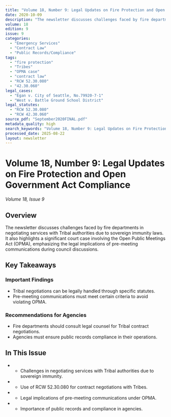 ```yaml
---
title: "Volume 18, Number 9: Legal Updates on Fire Protection and Open Government Act Compliance"
date: 2020-10-09
description: "The newsletter discusses challenges faced by fire departments in negotiating services with Tribal authorities due to sovereign immunity laws. It also highlights a significant court case involving the Open Public Meetings Act (OPMA), emphasizing the legal implications of pre-meeting communications during council discussions."
volume: 18
edition: 9
issue: 9
categories:
  - "Emergency Services"
  - "Contract Law"
  - "Public Records/Compliance"
tags:
  - "fire protection"
  - "Tribes"
  - "OPMA case"
  - "contract law"
  - "RCW 52.30.080"
  - "42.30.060"
legal_cases:
  - "Egan v. City of Seattle, No.79920-7-1"
  - "West v. Battle Ground School District"
legal_statutes:
  - "RCW 52.30.080"
  - "RCW 42.30.060"
source_pdf: "September2020FINAL.pdf"
metadata_quality: high
search_keywords: "Volume 18, Number 9: Legal Updates on Fire Protection and Open Government Act Compliance October 2020. Main article discusses challenges faced by fire departments in negotiating services with Tribal a..."
processed_date: 2025-08-22
layout: newsletter
---
```


# Volume 18, Number 9: Legal Updates on Fire Protection and Open Government Act Compliance

*Volume 18, Issue 9*

## Overview

The newsletter discusses challenges faced by fire departments in negotiating services with Tribal authorities due to sovereign immunity laws. It also highlights a significant court case involving the Open Public Meetings Act (OPMA), emphasizing the legal implications of pre-meeting communications during council discussions.

## Key Takeaways

### Important Findings

- Tribal negotiations can be legally handled through specific statutes.
- Pre-meeting communications must meet certain criteria to avoid violating OPMA.

### Recommendations for Agencies

- Fire departments should consult legal counsel for Tribal contract negotiations.
- Agencies must ensure public records compliance in their operations.

## In This Issue

- - Challenges in negotiating services with Tribal authorities due to sovereign immunity.
- - Use of RCW 52.30.080 for contract negotiations with Tribes.
- - Legal implications of pre-meeting communications under OPMA.
- - Importance of public records and compliance in agencies.

